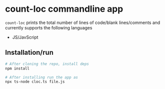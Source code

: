 # count-loc commandline app

`count-loc` prints the total number of lines of code/blank lines/comments and currently supports the following languages

- JS/JavScript

## Installation/run

```bash
# After cloning the repo, install deps
npm install

# After installing run the app as
npx ts-node cloc.ts file.js
```
